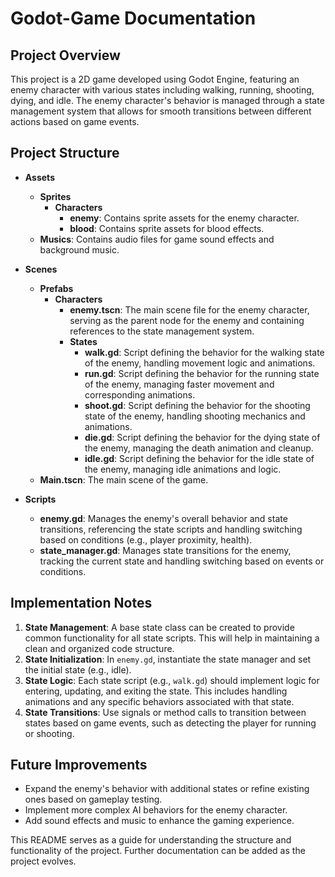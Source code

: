 # Godot-Game Documentation

## Project Overview

This project is a 2D game developed using Godot Engine, featuring an enemy character with various states including walking, running, shooting, dying, and idle. The enemy character's behavior is managed through a state management system that allows for smooth transitions between different actions based on game events.

## Project Structure

- **Assets**
  - **Sprites**
    - **Characters**
      - **enemy**: Contains sprite assets for the enemy character.
      - **blood**: Contains sprite assets for blood effects.
  - **Musics**: Contains audio files for game sound effects and background music.

- **Scenes**
  - **Prefabs**
    - **Characters**
      - **enemy.tscn**: The main scene file for the enemy character, serving as the parent node for the enemy and containing references to the state management system.
      - **States**
        - **walk.gd**: Script defining the behavior for the walking state of the enemy, handling movement logic and animations.
        - **run.gd**: Script defining the behavior for the running state of the enemy, managing faster movement and corresponding animations.
        - **shoot.gd**: Script defining the behavior for the shooting state of the enemy, handling shooting mechanics and animations.
        - **die.gd**: Script defining the behavior for the dying state of the enemy, managing the death animation and cleanup.
        - **idle.gd**: Script defining the behavior for the idle state of the enemy, managing idle animations and logic.
  - **Main.tscn**: The main scene of the game.

- **Scripts**
  - **enemy.gd**: Manages the enemy's overall behavior and state transitions, referencing the state scripts and handling switching based on conditions (e.g., player proximity, health).
  - **state_manager.gd**: Manages state transitions for the enemy, tracking the current state and handling switching based on events or conditions.

## Implementation Notes

1. **State Management**: A base state class can be created to provide common functionality for all state scripts. This will help in maintaining a clean and organized code structure.
2. **State Initialization**: In `enemy.gd`, instantiate the state manager and set the initial state (e.g., idle).
3. **State Logic**: Each state script (e.g., `walk.gd`) should implement logic for entering, updating, and exiting the state. This includes handling animations and any specific behaviors associated with that state.
4. **State Transitions**: Use signals or method calls to transition between states based on game events, such as detecting the player for running or shooting.

## Future Improvements

- Expand the enemy's behavior with additional states or refine existing ones based on gameplay testing.
- Implement more complex AI behaviors for the enemy character.
- Add sound effects and music to enhance the gaming experience.

This README serves as a guide for understanding the structure and functionality of the project. Further documentation can be added as the project evolves.